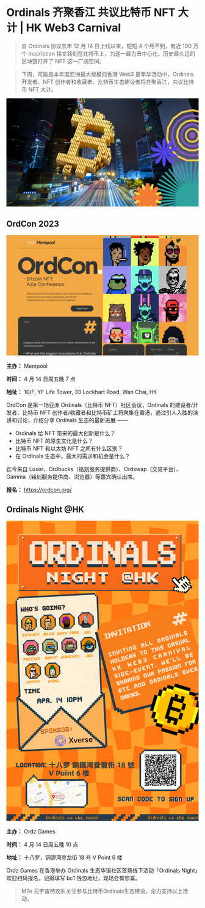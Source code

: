 # Ordinals 齐聚香江 共议比特币 NFT 大计 | HK Web3 Carnival

> 自 Ordinals 协议去年 12 月 14 日上线以来，短短 4 个月不到，有近 100 万个 Inscription 铭文铭刻在比特币上，为这一最为去中心化、历史最久远的区块链打开了 NFT 这一广阔空间。

> 下周，可能是本年度亚洲最大规模的香港 Web3 嘉年华活动中，Ordinals 开发者、NFT 创作者和收藏者、比特币生态建设者将齐聚香江，共议比特币 NFT 大计。

![](./cover.png)

## OrdCon 2023

![](./OrdCon.png)

**主办：** Mempool

**时间：** 4 月 14 日周五晚 7 点

**地址：** 10/F, YF Life Tower, 33 Lockhart Road, Wan Chai, HK

OrdCon 是第一场亚洲 Ordinals（比特币 NFT）社区会议，Ordinals 的建设者/开发者、比特币 NFT 创作者/收藏者和比特币矿工将聚集在香港，通过引人入胜的演讲和讨论，介绍分享 Ordinals 生态的最新进展 ——

- Ordinals 给 NFT 带来的最大创新是什么？
- 比特币 NFT 的原生文化是什么？
- 比特币 NFT 和以太坊 NFT 之间有什么区别？
- 在 Ordinals 生态中，最大的需求和机会是什么？

迄今来自 Luxor、Ordbucks（铭刻服务提供商）、Ordswap（交易平台）、Gamma（铭刻服务提供商、浏览器）等嘉宾确认出席。

**报名：** https://ordcon.org/

## Ordinals Night @HK

![](./Ordinals%20Night.jpeg)

**主办：** Ordz Games

**时间：** 4 月 14 日周五晚 10 点

**地址：** 十八罗，铜锣湾登龙街 18 号 V Point 6 楼

Ordz Games 在香港举办 Ordinals 生态华语社区首场线下活动「Ordinals Night」欢迎扫码报名，记得填写 bc1 钱包地址，现场会有惊喜。

> M7e 元宇宙特攻队关注参与比特币Ordinals生态建设，全力支持以上活动。
